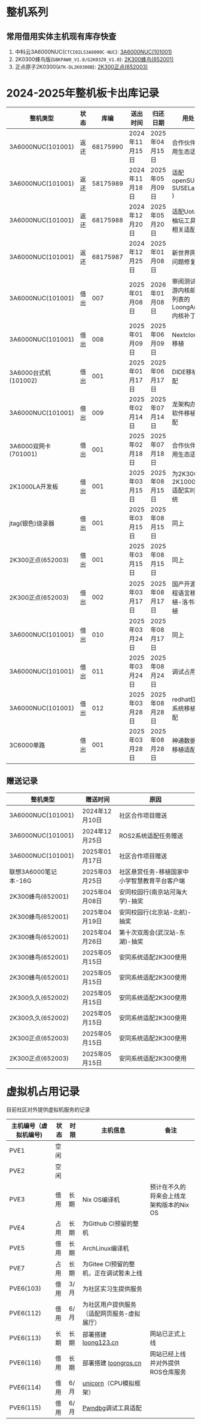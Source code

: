 # 整机系列

## 常用借用实体主机现有库存快查

1. 中科云3A6000NUC(`CTCI02LS3A6000C-NUC`): [3A6000NUC(101001)](../仓库物品/整机板卡库.md#3a6000nuc101001)
2. 2K0300蜂鸟版(`GBKPAW0_V1.0/G2K03Z0_V1.0`): [2K300蜂鸟(652001)](../仓库物品/整机板卡库.md#2k0300蜂鸟652001)
3. 正点原子2K0300(`ATK-DL2K0300B`): [2K300正点(652003)](../仓库物品/整机板卡库.md#2k0300蜂鸟652001)


# 2024-2025年整机板卡出库记录

整机类型             | 状态 | 库编     | 送出时间       | 归还日期       | 用处
---------------------|------|----------|----------------|----------------|---------------------------------
3A6000NUC(101001)    | 返还 | 68175990 | 2024年11月15日 | 2025年04月15日 | 合作伙伴应用生态适配 
3A6000NUC(101001)    | 返还 | 58175989 | 2024年11月18日 | 2025年05月09日 | 适配openSUSE( SUSELabs ) 
3A6000NUC(101001)    | 返还 | 68175988 | 2024年12月20日 | 2025年05月20日 | 适配Uotan( 柚坛工具箱相关适配 ) 
3A6000NUC(101001)    | 返还 | 68175987 | 2024年12月25日 | 2025年01月08日 | 新世界网卡问题修复
3A6000NUC(101001)    | 借出 | 007      | 2025年01月08日 | 2026年01月08日 | 审阅测试上游内核邮件列表的LoongArch内核补丁
3A6000NUC(101001)    | 借出 | 008      | 2025年01月09日 | 2025年06月09日 | Nextcloud移植 
3A6000台式机(101002) | 借出 | 001      | 2025年01月17日 | 2025年06月17日 | DIDE移植适配 
3A6000NUC(101001)    | 借出 | 009      | 2025年02月14日 | 2025年07月14日 | 龙架构办公软件移植适配 
3A6000双网卡(701001) | 借出 | 001      | 2025年02月18日 | 2025年07月18日 | 合作伙伴应用生态适配
2K1000LA开发板       | 借出 | 001      | 2025年03月15日 | 2025年08月15日 | 为2K300和2K1000LA适配实时系统
jtag(银色)烧录器     | 借出 | 001      | 2025年03月15日 | 2025年08月15日 | 同上
2K300正点(652003)    | 借出 | 001      | 2025年03月15日 | 2025年08月15日 | 同上
2K300正点(652003)    | 借出 | 002      | 2025年03月17日 | 2025年08月17日 | 国产开源编程语言移植-洛书移植
3A6000NUC(101001)    | 借出 | 010      | 2025年03月24日 | 2025年08月17日 | 同上
3A6000NUC(101001)    | 借出 | 011      | 2025年03月24日 | 2025年08月24日 | 调试占用
3A6000NUC(101001)    | 借出 | 012      | 2025年03月28日 | 2025年08月28日 | redhat红帽系统移植适配
3C6000单路           | 借出 | 001      | 2025年03月28日 | 2025年08月28日 | 神通数据库移植适配

## 赠送记录

整机类型               | 赠送时间       | 原因
-----------------------|----------------|--------------------------
3A6000NUC(101001)      | 2024年12月10日 | 社区合作项目赠送
3A6000NUC(101001)      | 2024年12月25日 | ROS2系统适配任务赠送
3A6000NUC(101001)      | 2025年01月17日 | 社区合作项目赠送
联想3A6000笔记本-16G   | 2025年03月25日 | 社区悬赏任务-移植国家中小学智慧教育平台客户端
2K300蜂鸟(652001)      | 2025年04月08日 | 安同校园行(南京站河海大学)-抽奖
2K300蜂鸟(652001)      | 2025年04月19日 | 安同校园行(北京站-北航)-抽奖
2K300蜂鸟(652001)      | 2025年04月26日 | 第十次双周会(武汉站-东湖)-抽奖
2K300蜂鸟(652001)      | 2025年05月15日 | 安同系统适配2K300使用
2K300蜂鸟(652001)      | 2025年05月15日 | 安同系统适配2K300使用
2K300久久(652002)      | 2025年05月15日 | 安同系统适配2K300使用
2K300久久(652002)      | 2025年05月15日 | 安同系统适配2K300使用
2K300正点(652003)      | 2025年05月15日 | 安同系统适配2K300使用
2K300正点(652003)      | 2025年05月15日 | 安同系统适配2K300使用



# 虚拟机占用记录

目前社区对外提供虚拟机服务的记录

主机编号（虚拟机编号) | 状态 | 时限 | 主机信息 | 备注
--  | -- | -- | -- | --
PVE1 | 空闲 | | |
PVE2 | 空闲 | | |
PVE3 | 借用 | 长期 | Nix OS编译机 | 预计在不久的将来会上线龙架构版本的Nix OS
PVE4 | 占用 | 长期 | 为Github CI预留的整机
PVE5 | 借用 | 长期 | ArchLinux编译机
PVE7 | 占用 | 长期 | 为Gitee CI预留的整机，正在调试暂未上线 
PVE6(103) | 借用 | 3/月 | 为社区实习生提供服务 | 
PVE6(112) | 借用 | 6/月 | 为社区用户提供服务（适配网页服务-虚拟展厅）|
PVE6(113) | 长期 | 长期 | 部署搭建 [loong123.cn](https://loong123.cn) | 网站已正式上线 |
PVE6(116) | 借用 | 长期 | 部署搭建 [loongros.cn](https://loongros.cn) | 网站已经上线并对外提供ROS仓库服务 |
PVE6(114) | 借用 | 6/月 | [unicorn](https://github.com/unicorn-engine/unicorn/)（CPU模拟框架）|
PVE6(115) | 借用 | 6/月 | [Pwndbg](https://github.com/pwndbg/pwndbg)调试工具适配 |



